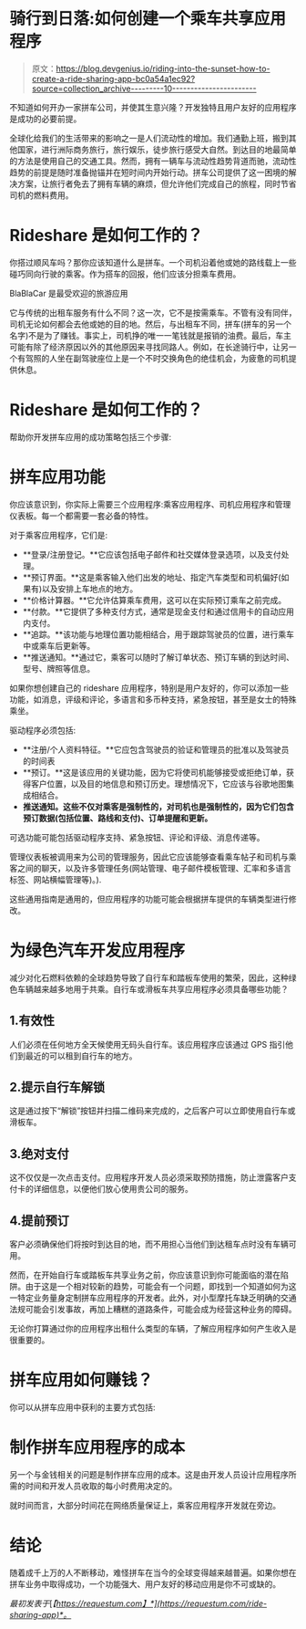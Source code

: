# 骑行到日落:如何创建一个乘车共享应用程序

> 原文：<https://blog.devgenius.io/riding-into-the-sunset-how-to-create-a-ride-sharing-app-bc0a54a1ec92?source=collection_archive---------10----------------------->

不知道如何开办一家拼车公司，并使其生意兴隆？开发独特且用户友好的应用程序是成功的必要前提。

全球化给我们的生活带来的影响之一是人们流动性的增加。我们通勤上班，搬到其他国家，进行洲际商务旅行，旅行娱乐，徒步旅行感受大自然。到达目的地最简单的方法是使用自己的交通工具。然而，拥有一辆车与流动性趋势背道而驰，流动性趋势的前提是随时准备抛锚并在短时间内开始行动。拼车公司提供了这一困境的解决方案，让旅行者免去了拥有车辆的麻烦，但允许他们完成自己的旅程，同时节省司机的燃料费用。

# Rideshare 是如何工作的？

你搭过顺风车吗？那你应该知道什么是拼车。一个司机沿着他或她的路线载上一些碰巧同向行驶的乘客。作为搭车的回报，他们应该分担乘车费用。

BlaBlaCar 是最受欢迎的旅游应用

它与传统的出租车服务有什么不同？这一次，它不是按需乘车。不管有没有同伴，司机无论如何都会去他或她的目的地。然后，与出租车不同，拼车(拼车的另一个名字)不是为了赚钱。事实上，司机挣的唯一一笔钱就是报销的油费。最后，车主可能有除了经济原因以外的其他原因来寻找同路人。例如，在长途骑行中，让另一个有驾照的人坐在副驾驶座位上是一个不时交换角色的绝佳机会，为疲惫的司机提供休息。

# Rideshare 是如何工作的？

帮助你开发拼车应用的成功策略包括三个步骤:

# 拼车应用功能

你应该意识到，你实际上需要三个应用程序:乘客应用程序、司机应用程序和管理仪表板。每一个都需要一套必备的特性。

对于乘客应用程序，它们是:

*   **登录/注册登记。**它应该包括电子邮件和社交媒体登录选项，以及支付处理。
*   **预订界面。**这是乘客输入他们出发的地址、指定汽车类型和司机偏好(如果有)以及安排上车地点的地方。
*   **价格计算器。**它允许估算乘车费用，这可以在实际预订乘车之前完成。
*   **付款。**它提供了多种支付方式，通常是现金支付和通过信用卡的自动应用内支付。
*   **追踪。**该功能与地理位置功能相结合，用于跟踪驾驶员的位置，进行乘车中或乘车后更新等。
*   **推送通知。**通过它，乘客可以随时了解订单状态、预订车辆的到达时间、型号、牌照等信息。

如果你想创建自己的 rideshare 应用程序，特别是用户友好的，你可以添加一些功能，如消息，评级和评论，多语言和多币种支持，紧急按钮，甚至是女士的特殊乘坐。

驱动程序必须包括:

*   **注册/个人资料特征。**它应包含驾驶员的验证和管理员的批准以及驾驶员的时间表
*   **预订。**这是该应用的关键功能，因为它将使司机能够接受或拒绝订单，获得客户位置，以及目的地信息和预订历史。理想情况下，它应该与谷歌地图集成相结合。
*   **推送通知。这些不仅对乘客是强制性的，对司机也是强制性的，因为它们包含预订数据(包括位置、路线和支付)、订单提醒和更新。**

可选功能可能包括驱动程序支持、紧急按钮、评论和评级、消息传递等。

管理仪表板被调用来为公司的管理服务，因此它应该能够查看乘车帖子和司机与乘客之间的聊天，以及许多管理任务(网站管理、电子邮件模板管理、汇率和多语言标签、网站横幅管理等)。).

这些通用指南是通用的，但应用程序的功能可能会根据拼车提供的车辆类型进行修改。

# 为绿色汽车开发应用程序

减少对化石燃料依赖的全球趋势导致了自行车和踏板车使用的繁荣，因此，这种绿色车辆越来越多地用于共乘。自行车或滑板车共享应用程序必须具备哪些功能？

## 1.有效性

人们必须在任何地方全天候使用无码头自行车。该应用程序应该通过 GPS 指引他们到最近的可以租到自行车的地方。

## 2.提示自行车解锁

这是通过按下“解锁”按钮并扫描二维码来完成的，之后客户可以立即使用自行车或滑板车。

## 3.绝对支付

这不仅仅是一次点击支付。应用程序开发人员必须采取预防措施，防止泄露客户支付卡的详细信息，以便他们放心使用贵公司的服务。

## 4.提前预订

客户必须确保他们将按时到达目的地，而不用担心当他们到达租车点时没有车辆可用。

然而，在开始自行车或踏板车共享业务之前，你应该意识到你可能面临的潜在陷阱。由于这是一个相对较新的趋势，可能会有一个问题，即找到一个知道如何为这一特定业务量身定制拼车应用程序的开发者。此外，对小型摩托车缺乏明确的交通法规可能会引发事故，再加上糟糕的道路条件，可能会成为经营这种业务的障碍。

无论你打算通过你的应用程序出租什么类型的车辆，了解应用程序如何产生收入是很重要的。

# 拼车应用如何赚钱？

你可以从拼车应用中获利的主要方式包括:

# 制作拼车应用程序的成本

另一个与金钱相关的问题是制作拼车应用的成本。这是由开发人员设计应用程序所需的时间和开发人员收取的每小时费用决定的。

就时间而言，大部分时间花在网络质量保证上，乘客应用程序开发就在旁边。

# 结论

随着成千上万的人不断移动，难怪拼车在当今的全球变得越来越普遍。如果你想在拼车业务中取得成功，一个功能强大、用户友好的移动应用是你不可或缺的。

*最初发表于*[*【https://requestum.com】*](https://requestum.com/ride-sharing-app)*。*